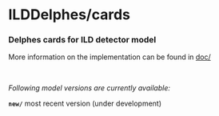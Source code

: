 # ILDDelphes/cards
### Delphes cards for ILD detector model

More information on the implementation can be found in 
[doc/](https://github.com/ILDAnaSoft/ILDDelphes/tree/master/doc)

&nbsp;  

*Following model versions are currently available:*

**`new/`** 
 most recent version (under development)

